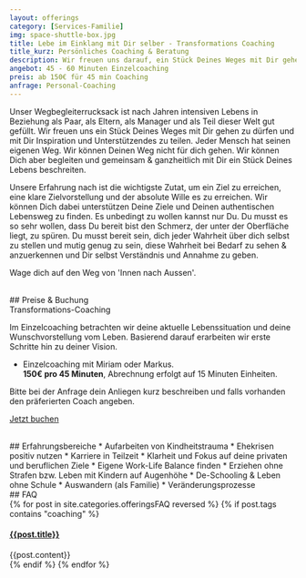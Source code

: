 ```yaml
---
layout: offerings
category: [Services-Familie]
img: space-shuttle-box.jpg
title: Lebe im Einklang mit Dir selber - Transformations Coaching
title_kurz: Persönliches Coaching & Beratung
description: Wir freuen uns darauf, ein Stück Deines Weges mit Dir gehen zu dürfen. Wage dich auf den Weg von 'Innen nach Aussen'. Ein Coaching das Dich, wenn du willst, direkt mit dem Kern der Sache konfrontiert. Alles liegt in Dir und ermöglicht Dir eine Horizonterweiterung.
angebot: 45 - 60 Minuten Einzelcoaching
preis: ab 150€ für 45 min Coaching
anfrage: Personal-Coaching
---
```


Unser Wegbegleiterrucksack ist nach Jahren intensiven Lebens in Beziehung als Paar, als Eltern, als Manager und als Teil dieser Welt gut gefüllt. Wir freuen uns ein Stück Deines Weges mit Dir gehen zu dürfen und mit Dir Inspiration und Unterstützendes zu teilen. Jeder Mensch hat seinen eigenen Weg. Wir können Deinen Weg nicht für dich gehen. Wir können Dich aber begleiten und gemeinsam & ganzheitlich mit Dir ein Stück Deines Lebens beschreiten.

Unsere Erfahrung nach ist die wichtigste Zutat, um ein Ziel zu erreichen, eine klare Zielvorstellung und der absolute Wille es zu erreichen. Wir können Dich dabei unterstützen Deine Ziele und Deinen authentischen Lebensweg zu finden. Es unbedingt zu wollen kannst nur Du. Du musst es so sehr wollen, dass Du bereit bist den Schmerz, der unter der Oberfläche liegt, zu spüren. Du musst bereit sein, dich jeder Wahrheit über dich selbst zu stellen und mutig genug zu sein, diese Wahrheit bei Bedarf zu sehen & anzuerkennen und Dir selbst Verständnis und Annahme zu geben.

Wage dich auf den Weg von 'Innen nach Aussen'.

<br>
## Preise & Buchung
<div class="panel panel-info">
<div class="panel-heading">Transformations-Coaching</div>
<div class="panel-body">
  <p>Im Einzelcoaching betrachten wir deine aktuelle Lebenssituation und deine Wunschvorstellung vom Leben. Basierend darauf erarbeiten wir erste Schritte hin zu deiner Vision.</p>
  <ul>
  <li>Einzelcoaching mit Miriam oder Markus.<br><b>150€ pro 45 Minuten</b>, Abrechnung erfolgt auf 15 Minuten Einheiten.</li>
  </ul>
  <p>Bitte bei der Anfrage dein Anliegen kurz beschreiben und falls vorhanden den präferierten Coach angeben.</p>
  <p><a href="mailto:{{ site.email }}?subject=Dein-Transformations-Coaching" target="_blank" class="btn btn-primary">Jetzt buchen</a></p>
</div>
</div>

<br>
## Erfahrungsbereiche
* Aufarbeiten von Kindheitstrauma
* Ehekrisen positiv nutzen
* Karriere in Teilzeit
* Klarheit und Fokus auf deine privaten und beruflichen Ziele
* Eigene Work-Life Balance finden
* Erziehen ohne Strafen bzw. Leben mit Kindern auf Augenhöhe
* De-Schooling & Leben ohne Schule
* Auswandern (als Familie)
* Veränderungsprozesse


<br>
## FAQ
<div class="panel-group" id="accordion" role="tablist" aria-multiselectable="true">
  <div class="panel panel-default">
  {% for post in site.categories.offeringsFAQ reversed %}
    {% if post.tags contains "coaching" %}
    <div class="panel-heading" role="tab" id="{{post.anker}}Head">
      <h4 class="panel-title">
        <a rclass="collapsed" ole="button" data-toggle="collapse" data-parent="#accordion" href="#{{post.anker}}Role" aria-expanded="false" aria-controls="{{post.anker}}">
          {{post.title}}
        </a>
      </h4>
    </div>
    <div id="{{post.anker}}Role" class="panel-collapse collapse" role="tabpanel" aria-labelledby="{{post.anker}}Head">
      <div class="panel-body">
        {{post.content}}
      </div>
    </div>
    {% endif %}
  {% endfor %}
  </div>
</div>



<!--

  Living in peace with yourself

  Do you want to be more yourself, do you want to live at least one of your dreams, do you want to have a live with at least 50 % joy and do you have the feeling you need help going there?
  We can support you in finding your path in life - but you really need to want it.
  You need to want it so much that you are willing to feel the pain that is underneath the surface, that you are willing to face every truth about yourself and be brave enough to let it be seen when necessary.


-->
